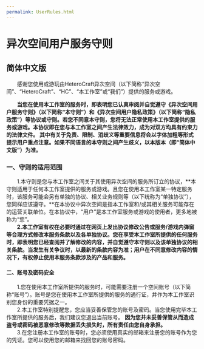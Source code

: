 ```yaml
---
permalink: UserRules.html
---
```


# 异次空间用户服务守则
## 简体中文版

　　感谢您使用或游玩由HeteroCraft异次空间（以下简称“异次空间”、“HeteroCraft”、“HC”、“本工作室”或“我们”）提供的服务或游戏。

　　**当您在使用本工作室的服务时，即表明您已认真审阅并自觉遵守《异次空间用户服务守则》（以下简称“本守则”）和《异次空间用户隐私政策》（以下简称“隐私政策”）等协议或守则。若您不同意本守则，您将无法正常使用本工作室提供的服务或游戏。本协议即在您与本工作室之间产生法律效力，成为对双方均具有约束力的法律文件。 其中有关于免责、限制、消歧义等重要信息将会以字体加粗等形式提示用户重点注意。如果不同语言的本守则之间产生歧义，以本版本（即“简体中文版”）为准。**

### 一、守则的适用范围
　　1.本守则是您与本工作室之间关于其使用异次空间的服务所订立的协议，**本守则适用于任何本工作室提供的服务或游戏。且您在使用本工作室某一特定服务时，该服务可能会另有单独的协议、相关业务规则等（以下统称为“单独协议”），您同样应该遵守。**在本协议中异次空间是指本工作室和/或其相关服务可能存在的运营关联单位。在本协议中，“用户”是本工作室服务或游戏的使用者，更多地被称为“您”。<br>
　　**2.本工作室有权在必要时通过在网页上发出协议修改公告或服务/游戏内弹窗等合理方式修改本服务条款以及各单独协议。您在享受本工作室所提供的任何服务时，即表明您已经查阅并了解修改的内容，并自觉遵守本守则以及该单独协议的相关条款。当发生有关争议时，以最新的条款内容为准；用户在不同意修改内容的情况下，有权停止使用本服务条款涉及的产品和服务。**

#### 二、账号及密码安全
　　1.您在使用本工作室所提供的服务时，可能需要注册一个空间账号（以下简称“账号”）。账号是您在使用本工作室所提供的服务的通行证，并作为本工作室识别您身份的重要凭据之一。<br>
　　2.本工作室特别提醒您，您应当妥善保管您的账号及密码。当您使用完毕本工作室所提供的服务后，我们建议您退出当前账号。 **因为您并未妥善保管从而造成盗号或密码被恶意修改等数据丢失损失时，所有责任由您自身承担。**<br>
　　3.在您注册本工作室的账号时，您必须使用真实的邮箱来注册您的账号作为您的凭证。您可以使用您的邮箱来找回您的账号密码。
